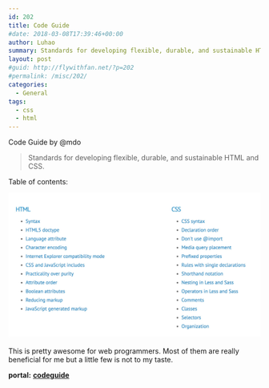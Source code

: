 ```yaml
---
id: 202
title: Code Guide
#date: 2018-03-08T17:39:46+00:00
author: Luhao
summary: Standards for developing flexible, durable, and sustainable HTML and CSS.
layout: post
#guid: http://flywithfan.net/?p=202
#permalink: /misc/202/
categories:
  - General
tags:
  - css
  - html
---
```

Code Guide by @mdo

> Standards for developing flexible, durable, and sustainable HTML and CSS. 

Table of contents:

![](/assets/img/uploads/2018/WechatIMG1.jpeg)

This is pretty awesome for web programmers. Most of them are really beneficial for me but a little few is not to my taste.

**portal:** [**codeguide**](http://codeguide.co/#css-syntax)